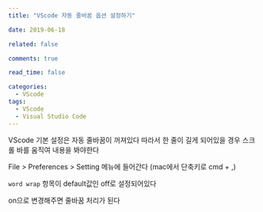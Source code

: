 ```yaml
---
title: "VScode 자동 줄바꿈 옵션 설정하기"

date: 2019-06-18

related: false

comments: true

read_time: false

categories:
  - VScode
tags:
  - VScode
  - Visual Studio Code
---
```


VScode 기본 설정은 자동 줄바꿈이 꺼져있다
따라서 한 줄이 길게 되어있을 경우 스크롤 바를 움직여 내용을 봐야한다

File > Preferences > Setting 메뉴에 들어간다 (mac에서 단축키로 cmd + ,)

`word wrap` 항목이 default값인 off로 설정되어있다

on으로 변경해주면 줄바꿈 처리가 된다
